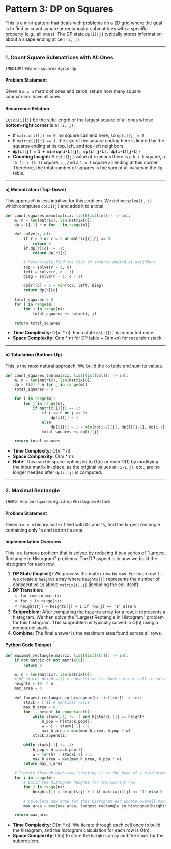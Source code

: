 # Pattern 3: DP on Squares

This is a mini-pattern that deals with problems on a 2D grid where the goal is to find or count square or rectangular submatrices with a specific property (e.g., all ones). The DP state `dp[i][j]` typically stores information about a shape ending at cell `(i, j)`.

---

### 1. Count Square Submatrices with All Ones
`[MEDIUM]` `#dp-on-squares` `#grid-dp`

#### Problem Statement
Given a `m x n` matrix of ones and zeros, return how many square submatrices have all ones.

#### Recurrence Relation
Let `dp[i][j]` be the side length of the largest square of all ones whose **bottom-right corner** is at `(i, j)`.
- If `matrix[i][j] == 0`, no square can end here, so `dp[i][j] = 0`.
- If `matrix[i][j] == 1`, the size of the square ending here is limited by the squares ending at its top, left, and top-left neighbors.
- **`dp[i][j] = 1 + min(dp[i-1][j], dp[i][j-1], dp[i-1][j-1])`**
- **Counting Insight:** A `dp[i][j]` value of `k` means there is a `k x k` square, a `(k-1) x (k-1)` square, ..., and a `1 x 1` square all ending at this corner. Therefore, the total number of squares is the sum of all values in the `dp` table.

---
#### a) Memoization (Top-Down)
This approach is less intuitive for this problem. We define `solve(i, j)` which computes `dp[i][j]` and adds it to a total.

```python
def count_squares_memo(matrix: list[list[int]]) -> int:
    m, n = len(matrix), len(matrix[0])
    dp = [[-1] * n for _ in range(m)]

    def solve(r, c):
        if r < 0 or c < 0 or matrix[r][c] == 0:
            return 0
        if dp[r][c] != -1:
            return dp[r][c]

        # Recursively find the size of squares ending at neighbors
        top = solve(r - 1, c)
        left = solve(r, c - 1)
        diag = solve(r - 1, c - 1)

        dp[r][c] = 1 + min(top, left, diag)
        return dp[r][c]

    total_squares = 0
    for i in range(m):
        for j in range(n):
            total_squares += solve(i, j)

    return total_squares
```
- **Time Complexity:** O(m * n). Each state `dp[i][j]` is computed once.
- **Space Complexity:** O(m * n) for DP table + O(m+n) for recursion stack.

---
#### b) Tabulation (Bottom-Up)
This is the most natural approach. We build the `dp` table and sum its values.

```python
def count_squares_tab(matrix: list[list[int]]) -> int:
    m, n = len(matrix), len(matrix[0])
    dp = [[0] * n for _ in range(m)]
    total_squares = 0

    for i in range(m):
        for j in range(n):
            if matrix[i][j] == 1:
                if i == 0 or j == 0:
                    dp[i][j] = 1
                else:
                    dp[i][j] = 1 + min(dp[i-1][j], dp[i][j-1], dp[i-1][j-1])
                total_squares += dp[i][j]

    return total_squares
```
- **Time Complexity:** O(m * n).
- **Space Complexity:** O(m * n).
- **Note:** This can be space-optimized to O(n) or even O(1) by modifying the input matrix in-place, as the original values at `(i-1,j)`, etc., are no longer needed after `dp[i][j]` is computed.

---

### 2. Maximal Rectangle
`[HARD]` `#dp-on-squares` `#grid-dp` `#histogram` `#stack`

#### Problem Statement
Given a `m x n` binary matrix filled with 0s and 1s, find the largest rectangle containing only 1s and return its area.

#### Implementation Overview
This is a famous problem that is solved by reducing it to a series of "Largest Rectangle in Histogram" problems. The DP aspect is in how we build the histogram for each row.

1.  **DP State (Implicit):** We process the matrix row by row. For each row `i`, we create a `heights` array where `heights[j]` represents the number of consecutive `1`s above `matrix[i][j]` (including the cell itself).
2.  **DP Transition:**
    - `for row in matrix:`
    - `for j in range(n):`
    - `heights[j] = heights[j] + 1 if row[j] == '1' else 0`
3.  **Subproblem:** After computing the `heights` array for a row, it represents a histogram. We then solve the "Largest Rectangle in Histogram" problem for this histogram. This subproblem is typically solved in O(n) using a monotonic stack.
4.  **Combine:** The final answer is the maximum area found across all rows.

#### Python Code Snippet
```python
def maximal_rectangle(matrix: list[list[str]]) -> int:
    if not matrix or not matrix[0]:
        return 0

    m, n = len(matrix), len(matrix[0])
    # DP state: heights[j] = consecutive 1s above current cell in column j
    heights = [0] * n
    max_area = 0

    def largest_rectangle_in_histogram(h: list[int]) -> int:
        stack = [-1] # Sentinel value
        max_h_area = 0
        for i, height in enumerate(h):
            while stack[-1] != -1 and h[stack[-1]] >= height:
                h_pop = h[stack.pop()]
                w = i - stack[-1] - 1
                max_h_area = max(max_h_area, h_pop * w)
            stack.append(i)

        while stack[-1] != -1:
            h_pop = h[stack.pop()]
            w = len(h) - stack[-1] - 1
            max_h_area = max(max_h_area, h_pop * w)
        return max_h_area

    # Iterate through each row, treating it as the base of a histogram
    for i in range(m):
        # Build the histogram heights for the current row
        for j in range(n):
            heights[j] = heights[j] + 1 if matrix[i][j] == '1' else 0

        # Calculate max area for this histogram and update overall max
        max_area = max(max_area, largest_rectangle_in_histogram(heights))

    return max_area
```
- **Time Complexity:** O(m * n). We iterate through each cell once to build the histogram, and the histogram calculation for each row is O(n).
- **Space Complexity:** O(n) to store the `heights` array and the stack for the subproblem.
